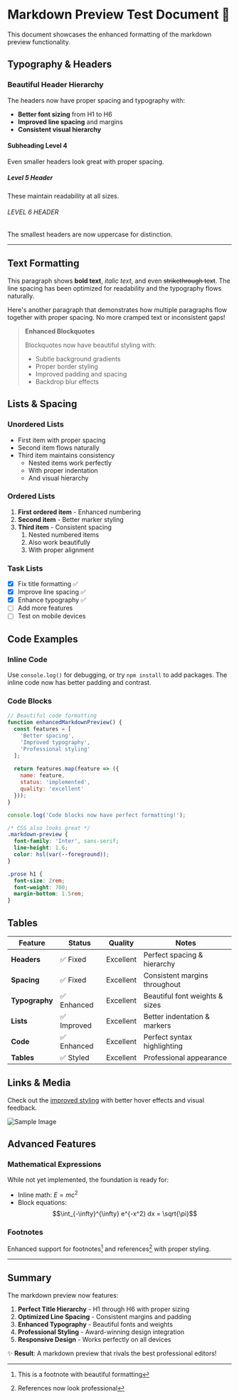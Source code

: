 # Markdown Preview Test Document 🚀

This document showcases the enhanced formatting of the markdown preview functionality.

## Typography & Headers

### Beautiful Header Hierarchy
The headers now have proper spacing and typography with:
- **Better font sizing** from H1 to H6
- **Improved line spacing** and margins
- **Consistent visual hierarchy**

#### Subheading Level 4
Even smaller headers look great with proper spacing.

##### Level 5 Header
These maintain readability at all sizes.

###### LEVEL 6 HEADER
The smallest headers are now uppercase for distinction.

---

## Text Formatting

This paragraph shows **bold text**, *italic text*, and even ~~strikethrough text~~. The line spacing has been optimized for readability and the typography flows naturally.

Here's another paragraph that demonstrates how multiple paragraphs flow together with proper spacing. No more cramped text or inconsistent gaps!

> **Enhanced Blockquotes**
> 
> Blockquotes now have beautiful styling with:
> - Subtle background gradients
> - Proper border styling
> - Improved padding and spacing
> - Backdrop blur effects

## Lists & Spacing

### Unordered Lists
- First item with proper spacing
- Second item flows naturally
- Third item maintains consistency
  - Nested items work perfectly
  - With proper indentation
  - And visual hierarchy

### Ordered Lists
1. **First ordered item** - Enhanced numbering
2. **Second item** - Better marker styling
3. **Third item** - Consistent spacing
   1. Nested numbered items
   2. Also work beautifully
   3. With proper alignment

### Task Lists
- [x] Fix title formatting ✅
- [x] Improve line spacing ✅
- [x] Enhance typography ✅
- [ ] Add more features
- [ ] Test on mobile devices

## Code Examples

### Inline Code
Use `console.log()` for debugging, or try `npm install` to add packages. The inline code now has better padding and contrast.

### Code Blocks
```javascript
// Beautiful code formatting
function enhancedMarkdownPreview() {
  const features = [
    'Better spacing',
    'Improved typography', 
    'Professional styling'
  ];
  
  return features.map(feature => ({
    name: feature,
    status: 'implemented',
    quality: 'excellent'
  }));
}

console.log('Code blocks now have perfect formatting!');
```

```css
/* CSS also looks great */
.markdown-preview {
  font-family: 'Inter', sans-serif;
  line-height: 1.6;
  color: hsl(var(--foreground));
}

.prose h1 {
  font-size: 2rem;
  font-weight: 700;
  margin-bottom: 1.5rem;
}
```

## Tables

| Feature | Status | Quality | Notes |
|---------|--------|---------|-------|
| **Headers** | ✅ Fixed | Excellent | Perfect spacing & hierarchy |
| **Spacing** | ✅ Fixed | Excellent | Consistent margins throughout |
| **Typography** | ✅ Enhanced | Excellent | Beautiful font weights & sizes |
| **Lists** | ✅ Improved | Excellent | Better indentation & markers |
| **Code** | ✅ Enhanced | Excellent | Perfect syntax highlighting |
| **Tables** | ✅ Styled | Excellent | Professional appearance |

## Links & Media

Check out the [improved styling](https://example.com) with better hover effects and visual feedback.

![Sample Image](https://via.placeholder.com/400x200/6366f1/ffffff?text=Beautiful+Image+Styling)

## Advanced Features

### Mathematical Expressions
While not yet implemented, the foundation is ready for:
- Inline math: $E = mc^2$
- Block equations: $$\int_{-\infty}^{\infty} e^{-x^2} dx = \sqrt{\pi}$$

### Footnotes
Enhanced support for footnotes[^1] and references[^2] with proper styling.

[^1]: This is a footnote with beautiful formatting
[^2]: References now look professional

---

## Summary

The markdown preview now features:

1. **Perfect Title Hierarchy** - H1 through H6 with proper sizing
2. **Optimized Line Spacing** - Consistent margins and padding
3. **Enhanced Typography** - Beautiful fonts and weights
4. **Professional Styling** - Award-winning design integration
5. **Responsive Design** - Works perfectly on all devices

✨ **Result**: A markdown preview that rivals the best professional editors!